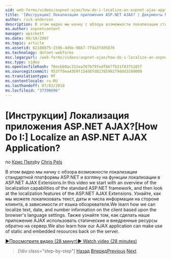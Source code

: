 ```yaml
---
uid: web-forms/videos/aspnet-ajax/how-do-i-localize-an-aspnet-ajax-application
title: '[Инструкции] Локализация приложения ASP.NET AJAX? | Документы Майкрософт'
author: rick-anderson
description: В этом видео мы начну с обзора возможности локализации стандартной платформы ASP.NET и посмотрите на возможности локализации...
ms.author: aspnetcontent
manager: wpickett
ms.date: 08/10/2007
ms.topic: article
ms.assetid: 62188875-159b-4d9e-98b7-7fda3fdd5b76
ms.technology: dotnet-webforms
msc.legacyurl: /web-forms/videos/aspnet-ajax/how-do-i-localize-an-aspnet-ajax-application
msc.type: video
ms.openlocfilehash: f8ecbb0ac312ea707b79fedf667fb31f8375185f
ms.sourcegitcommit: 953ff9ea4369f154d6fd0239599279ddd3280009
ms.translationtype: MT
ms.contentlocale: ru-RU
ms.lasthandoff: 07/03/2018
ms.locfileid: "37390696"
---
```

<a name="how-do-i-localize-an-aspnet-ajax-application"></a><span data-ttu-id="8f15e-104">[Инструкции] Локализация приложения ASP.NET AJAX?</span><span class="sxs-lookup"><span data-stu-id="8f15e-104">[How Do I:] Localize an ASP.NET AJAX Application?</span></span>
====================
<span data-ttu-id="8f15e-105">по [Крис Пелз](https://twitter.com/chrispels)</span><span class="sxs-lookup"><span data-stu-id="8f15e-105">by [Chris Pels](https://twitter.com/chrispels)</span></span>

<span data-ttu-id="8f15e-106">В этом видео мы начну с обзора возможности локализации стандартной платформы ASP.NET и взгляну на функции локализации в ASP.NET AJAX Extensions.</span><span class="sxs-lookup"><span data-stu-id="8f15e-106">In this video we start with an overview of the localization capabilities of the standard ASP.NET framework, and then look at the localization features of the ASP.NET AJAX Extensions.</span></span> <span data-ttu-id="8f15e-107">Узнайте, как мы можете локализовать текст, даты и числа информации на стороне клиента, в зависимости от языка обозревателя.</span><span class="sxs-lookup"><span data-stu-id="8f15e-107">We learn how we can localize text, date, and number information on the client based upon the browser's language settings.</span></span> <span data-ttu-id="8f15e-108">Также узнайте том, как сделать наше приложение AJAX использовать статические и внедренные ресурсы обратно на сервер.</span><span class="sxs-lookup"><span data-stu-id="8f15e-108">We also learn how our AJAX application can make use of static and embedded resources back on the server.</span></span>

[<span data-ttu-id="8f15e-109">&#9654;Просмотрите видео (28 минут)</span><span class="sxs-lookup"><span data-stu-id="8f15e-109">&#9654; Watch video (28 minutes)</span></span>](https://channel9.msdn.com/Blogs/ASP-NET-Site-Videos/how-do-i-localize-an-aspnet-ajax-application)

> [!div class="step-by-step"]
> <span data-ttu-id="8f15e-110">[Назад](how-do-i-implement-the-persistent-communications-pattern-with-the-updatepanel.md)
> [Вперед](how-do-i-implement-the-persistent-communications-pattern-using-web-services.md)</span><span class="sxs-lookup"><span data-stu-id="8f15e-110">[Previous](how-do-i-implement-the-persistent-communications-pattern-with-the-updatepanel.md)
[Next](how-do-i-implement-the-persistent-communications-pattern-using-web-services.md)</span></span>
